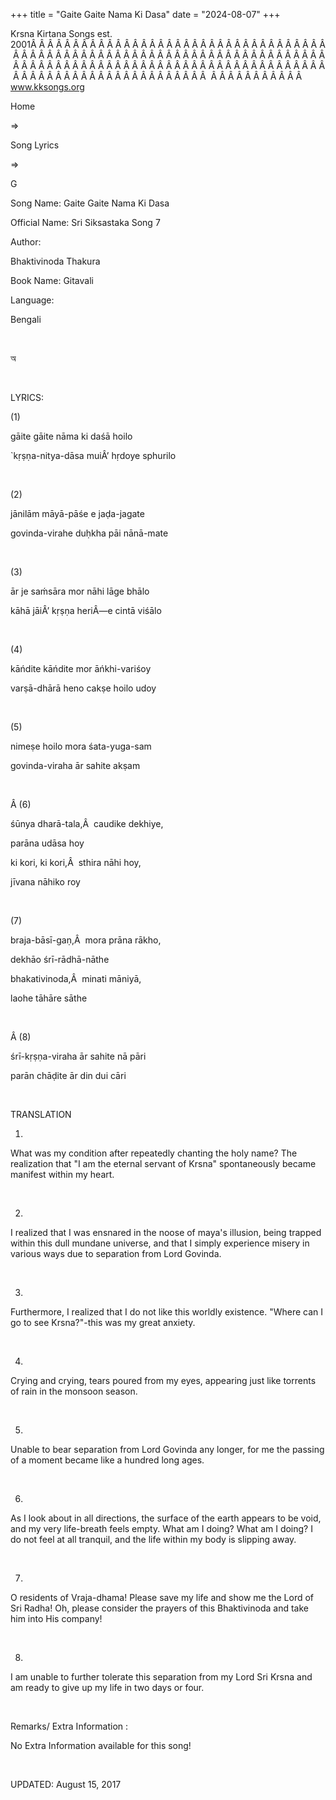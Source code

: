 +++ 
title = "Gaite Gaite Nama Ki Dasa"
date = "2024-08-07"
+++

Krsna Kirtana Songs est. 2001Â Â Â Â Â Â Â Â Â Â Â Â Â Â Â Â Â Â Â Â Â Â Â Â Â Â Â Â Â Â Â Â Â Â Â Â Â Â Â Â Â Â Â Â Â Â Â Â Â Â Â Â Â Â Â Â Â Â Â Â Â Â Â Â Â Â Â Â Â Â Â Â Â Â Â Â Â Â Â Â Â Â Â Â Â Â Â Â Â Â Â Â Â Â Â Â Â Â Â Â Â Â Â Â Â Â Â Â Â Â Â Â Â Â Â Â Â Â Â Â Â Â Â Â Â Â Â Â Â Â Â Â  Â Â Â Â Â Â Â Â Â Â Â  
www.kksongs.org








Home
 
⇒
 
Song Lyrics
 
⇒
 
G


Song
Name: Gaite Gaite Nama Ki Dasa


Official
Name: Sri Siksastaka Song 7


Author:

Bhaktivinoda
Thakura


Book
Name: 
Gitavali


Language:

Bengali


 








অ








 


LYRICS:


(1)


gāite
gāite nāma ki daśā hoilo


`kṛṣṇa-nitya-dāsa
muiÂ’ hṛdoye sphurilo


 


(2)


jānilām
māyā-pāśe e jaḍa-jagate


govinda-virahe
duḥkha pāi nānā-mate


 


(3)


ār
je saḿsāra mor nāhi lāge bhālo


kāhā
jāiÂ’ kṛṣṇa heriÂ—e cintā viśālo


 


(4)


kāńdite
kāńdite mor āńkhi-variśoy


varṣā-dhārā
heno cakṣe hoilo udoy


 


(5)


nimeṣe
hoilo mora śata-yuga-sam


govinda-viraha
ār sahite akṣam


 


Â (6)


śūnya
dharā-tala,Â  caudike dekhiye,


parāna
udāsa hoy


ki
kori, ki kori,Â  sthira nāhi hoy,


jīvana
nāhiko roy


 


(7)


braja-bāsī-gaṇ,Â 
mora prāna rākho,


dekhāo
śrī-rādhā-nāthe


bhakativinoda,Â 
minati māniyā,


laohe
tāhāre sāthe


 


Â (8)


śrī-kṛṣṇa-viraha
ār sahite nā pāri


parān
chāḍite ār din dui cāri


 


TRANSLATION


1)
What was my condition after repeatedly chanting the holy name? The realization
that "I am the eternal servant of Krsna" spontaneously became
manifest within my heart.


 


2)
I realized that I was ensnared in the noose of maya's illusion, being trapped
within this dull mundane universe, and that I simply experience misery in
various ways due to separation from Lord Govinda.


 


3)
Furthermore, I realized that I do not like this worldly existence. "Where
can I go to see Krsna?"-this was my great anxiety.


 


4)
Crying and crying, tears poured from my eyes, appearing just like torrents of
rain in the monsoon season.


 


5)
Unable to bear separation from Lord Govinda any longer, for me the passing of a
moment became like a hundred long ages.


 


6)
As I look about in all directions, the surface of the earth appears to be void,
and my very life-breath feels empty. What am I doing? What am I doing? I do not
feel at all tranquil, and the life within my body is slipping away.


 


7)
O residents of Vraja-dhama! Please save my life and show me the Lord of Sri
Radha! Oh, please consider the prayers of this Bhaktivinoda and take him into
His company!


 


8)
I am unable to further tolerate this separation from my Lord Sri Krsna and am
ready to give up my life in two days or four.


 


Remarks/ Extra Information
: 


No
Extra Information available for this song!


 


UPDATED:
 August 15, 2017